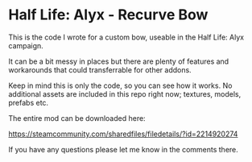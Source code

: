 # Half Life: Alyx - Recurve Bow

This is the code I wrote for a custom bow, useable in the Half Life: Alyx campaign.

It can be a bit messy in places but there are plenty of features and workarounds that could transferrable for other addons.

Keep in mind this is only the code, so you can see how it works. No additional assets are included in this repo right now; textures, models, prefabs etc.

The entire mod can be downloaded here:

https://steamcommunity.com/sharedfiles/filedetails/?id=2214920274

If you have any questions please let me know in the comments there.
